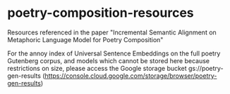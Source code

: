 # poetry-composition-resources

Resources referenced in the paper "Incremental Semantic Alignment on Metaphoric Language Model for Poetry Composition"

For the annoy index of Universal Sentence Embeddings on the full poetry Gutenberg corpus, and models which cannot be stored here because restrictions on size, please access the Google storage bucket gs://poetry-gen-results (https://console.cloud.google.com/storage/browser/poetry-gen-results)
